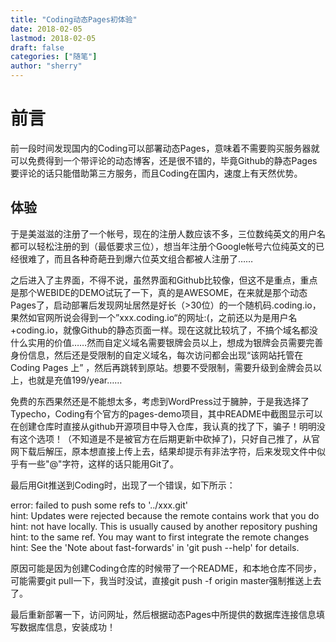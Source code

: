 ```yaml
---
title: "Coding动态Pages初体验"
date: 2018-02-05
lastmod: 2018-02-05
draft: false
categories: ["随笔"]
author: "sherry"
---
```

# 前言

前一段时间发现国内的Coding可以部署动态Pages，意味着不需要购买服务器就可以免费得到一个带评论的动态博客，还是很不错的，毕竟Github的静态Pages要评论的话只能借助第三方服务，而且Coding在国内，速度上有天然优势。

## 体验

于是美滋滋的注册了一个帐号，现在的注册人数应该不多，三位数纯英文的用户名都可以轻松注册的到（最低要求三位），想当年注册个Google帐号六位纯英文的已经很难了，而且各种奇葩丑到爆六位英文组合都被人注册了……

<!--more-->

之后进入了主界面，不得不说，虽然界面和Github比较像，但这不是重点，重点是那个WEBIDE的DEMO试玩了一下，真的是AWESOME，在来就是那个动态Pages了，启动部署后发现网址居然是好长（>30位）的一个随机码.coding.io，果然如官网所说会得到一个”xxx.coding.io“的网址:(，之前还以为是用户名+coding.io，就像Github的静态页面一样。现在这就比较坑了，不搞个域名都没什么实用的价值……然而自定义域名需要银牌会员以上，想成为银牌会员需要完善身份信息，然后还是受限制的自定义域名，每次访问都会出现“该网站托管在 Coding Pages 上” ，然后再跳转到原站。想要不受限制，需要升级到金牌会员以上，也就是充值199/year……

免费的东西果然还是不能想太多，考虑到WordPress过于臃肿，于是我选择了Typecho，Coding有个官方的pages-demo项目，其中README中截图显示可以在创建仓库时直接从github开源项目中导入仓库，我认真的找了下，骗子！明明没有这个选项！（不知道是不是被官方在后期更新中砍掉了)，只好自己推了，从官网下载后解压，原本想直接上传上去，结果却提示有非法字符，后来发现文件中似乎有一些"@"字符，这样的话只能用Git了。

最后用Git推送到Coding时，出现了一个错误，如下所示：

>
error: failed to push some refs to '../xxx.git'  
hint: Updates were rejected because the remote contains work that you do  
hint: not have locally. This is usually caused by another repository pushing  
hint: to the same ref. You may want to first integrate the remote changes  
hint: See the 'Note about fast-forwards' in 'git push --help' for details.  

原因可能是因为创建Coding仓库的时候带了一个README，和本地仓库不同步，可能需要git pull一下，我当时没试，直接git push -f origin master强制推送上去了。

最后重新部署一下，访问网址，然后根据动态Pages中所提供的数据库连接信息填写数据库信息，安装成功！